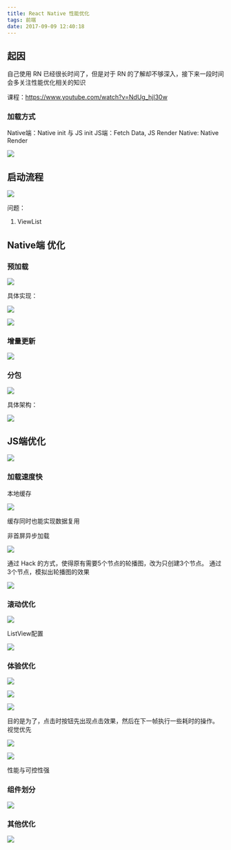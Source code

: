 ```yaml
---
title: React Native 性能优化
tags: 前端
date: 2017-09-09 12:40:18
---
```


## 起因

自己使用 RN 已经很长时间了，但是对于 RN 的了解却不够深入，接下来一段时间会多关注性能优化相关的知识

课程：https://www.youtube.com/watch?v=NdUg_hjI30w

### 加载方式

Native端：Native init 与 JS init
JS端：Fetch Data, JS Render
Native: Native Render

![](//7xoxxe.com1.z0.glb.clouddn.com/2017-09-09-045820.jpg)

## 启动流程

![](//7xoxxe.com1.z0.glb.clouddn.com/2017-09-09-45821.jpg)

问题：

1. ViewList

## Native端 优化

### 预加载

![](//7xoxxe.com1.z0.glb.clouddn.com/2017-09-09-045823.jpg)

具体实现：

![](//7xoxxe.com1.z0.glb.clouddn.com/2017-09-09-045826.jpg)

![](//7xoxxe.com1.z0.glb.clouddn.com/2017-09-09-045829.jpg)

### 增量更新

![](//7xoxxe.com1.z0.glb.clouddn.com/2017-09-09-045838.jpg)

### 分包

![](//7xoxxe.com1.z0.glb.clouddn.com/2017-09-09-045840.jpg)

具体架构：

![](//7xoxxe.com1.z0.glb.clouddn.com/2017-09-09-045841.jpg) 

## JS端优化

![](//7xoxxe.com1.z0.glb.clouddn.com/2017-09-09-045842.jpg)

### 加载速度快

本地缓存

![](//7xoxxe.com1.z0.glb.clouddn.com/2017-09-09-045844.jpg)

缓存同时也能实现数据复用

非首屏异步加载

![](//7xoxxe.com1.z0.glb.clouddn.com/2017-09-09-045845.jpg)

通过 Hack 的方式，使得原有需要5个节点的轮播图，改为只创建3个节点。
通过3个节点，模拟出轮播图的效果

![](//7xoxxe.com1.z0.glb.clouddn.com/2017-09-09-045846.jpg)

### 滚动优化

![](//7xoxxe.com1.z0.glb.clouddn.com/2017-09-09-045847.jpg)

ListView配置

![](//7xoxxe.com1.z0.glb.clouddn.com/2017-09-09-045849.jpg)

### 体验优化

![](//7xoxxe.com1.z0.glb.clouddn.com/2017-09-09-045851.jpg)

![](//7xoxxe.com1.z0.glb.clouddn.com/2017-09-09-045852.jpg)

![](//7xoxxe.com1.z0.glb.clouddn.com/2017-09-09-045854.jpg)

目的是为了，点击时按钮先出现点击效果，然后在下一帧执行一些耗时的操作。
视觉优先

![](//7xoxxe.com1.z0.glb.clouddn.com/2017-09-09-045855.jpg)

![](//7xoxxe.com1.z0.glb.clouddn.com/2017-09-09-045856.jpg)

性能与可控性强

### 组件划分

![](//7xoxxe.com1.z0.glb.clouddn.com/2017-09-09-045858.jpg)

### 其他优化

![](//7xoxxe.com1.z0.glb.clouddn.com/2017-09-09-45859.jpg)